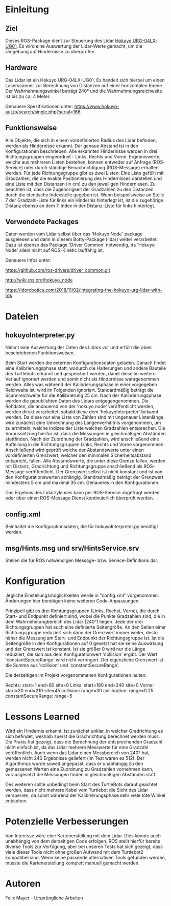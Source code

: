 # Einleitung
## Ziel
Dieses ROS-Package dient zur Steuerung des Lidar [Hokuyo URG-04LX-UG01](https://www.roscomponents.com/en/lidar-laser-scanner/83-urg-04lx-ug01.html). Es wird eine Auswertung der Lidar-Werte gemacht, um die Umgebung auf Hindernisse zu überprüfen.

## Hardware
Das Lidar ist ein Hokuyo URG-04LX-UG01. Es handelt sich hierbei um einen Laserscanner zur Berechnung von Distanzen auf einer horizontalen Ebene. Der Wahrnehmungswinkel beträgt 240° und die Wahrnehmungsreichweite ist bis zu ca. 4 Meter.

Genauere Spezifikationen unter:
https://www.hokuyo-aut.jp/search/single.php?serial=166

## Funktionsweise
Alle Objekte, die sich in einem vordefinierten Radius des Lidar befinden, werden als Hindernisse erkannt. Der genaue Abstand ist in den Konfigurationen beschrieben. Alle erkannten Hindernisse werden in drei Richtungsgruppen eingeordnet - Links, Rechts und Vorne. Ergebniswerte, welche aus mehreren Listen bestehen, können entweder auf Anfrage (ROS-Service) oder durch ständige Benachrichtigung (ROS-Message) erhalten werden. Für jede Richtungsgruppe gibt es zwei Listen: Eine Liste gefüllt mit Gradzahlen, die die exakte Positionierung des Hindernisses darstellen und eine Liste mit den Distanzen (in cm) zu den jeweiligen Hindernissen. Zu beachten ist, dass die Zugehörigkeit der Gradzahlen zu den Distanzen durch die identische Indexstelle gegeben ist. Wenn beispielsweise an Stelle 7 der Gradzahl-Liste für links ein Hindernis hinterlegt ist, ist die zugehörige Distanz ebenso an dem 7. Index in der Distanz-Liste für links hinterlegt.

## Verwendete Packages
Daten werden vom Lidar selbst über das 'Hokuyo Node' package ausgelesen und dann in diesem Botty-Package (lidar) weiter verarbeitet. Dazu ist ebenso das Package 'Driver Common' notwendig, da 'Hokuyo Node' allein nicht auf ROS-Kinetic lauffähig ist.

Genauere Infos unter:

https://github.com/ros-drivers/driver_common.git

http://wiki.ros.org/hokuyo_node

https://idorobotics.com/2018/11/02/integrating-the-hokuyo-urg-lidar-with-ros

# Dateien
## hokuyoInterpreter.py
Nimmt eine Auswertung der Daten des Lidars vor und erfüllt die oben beschriebenen Funktionsweisen. 

Beim Start werden die externen Konfigurationsdaten geladen. Danach findet eine Kalibrierungsphase statt, wodurch die Halterungen und andere Bauteile des Turtlebots erkannt und gespeichert werden, damit diese im weitern Verlauf ignoriert werden und somit nicht als Hindernisse wahrgenommen werden. Alles was während der Kalibrierungsphase in einer vorgegeben Reichweite ist, wird im Folgenden ignoriert. Standardmäßig beträgt die Scannreichweite für die Kallibrierung 25 cm.
Nach der Kalibrierungsphase werden die gepublishten Daten des Lidars entgegengenommen. Die Rohdaten, die andauernd von der 'hokuyo node' veröffentlicht werden, werden direkt verarbeitet, sobald diese dem 'hokuyoInterpreter' bekannt werden. Da diese nur eine Liste von Zahlen sind mit ungenauer Listenlänge, wird zunächst eine Umrechnung des Längenverhältnis vorgenommen, um zu ermitteln, welche Indizes der Liste welchen Gradzahlen entsprechen. Die Voraussetzung hierfür ist, dass die Messungen in gleichmäßigen Abständen stattfinden. Nach der Zuordnung der Gradzahlen, wird anschließend eine Aufteilung in die Richtungsgruppen Links, Rechts und Vorne vorgenommen. Anschließend wird geprüft welche der Abstandswerte unter einen vordefinierten Grenzwert, welcher den minimalen Sicherheitsabstand entspricht, fallen. Alle Abstandswerte, die unter diese Grenze fallen, werden mit Distanz, Gradrichtung und Richtungsgruppe anschließend als ROS-Message veröffentlicht. Der Grenzwert selbst ist nicht konstant und ist von den Konfigurationswerten abhängig. Standradmäßig beträgt der Grenzwert mindestens 5 cm und maximal 35 cm. Genaueres in den Konfigurationen.

Das Ergebnis des Lidarzykluses kann per ROS-Service abgefragt werden oder über einen ROS-Message Dienst kontinuierlich überprüft werden.

## config.xml
Beinhaltet die Konfigurationsdaten, die für hokuyoInterpreter.py benötigt werden.

## msg/Hints.msg und srv/HintsService.srv
Stellen die für ROS notwendigen Message- bzw. Service-Definitions dar.

# Konfiguration
Jegliche Einstellungsmöglichkeiten werde in "config.xml" vorgenommen. Änderungen hier benötigen keine weiteren Code-Anpassungen.

Prinzipell gibt es drei Richtungsgruppen (Links, Rechst, Vorne), die durch Start- und Endpunkt definiert sind, wobei die Punkte Gradzahlen sind, die in dem Wahrnehmungbereich des Lidar (240°) liegen. Jede der drei Richtungsgruppen hat auch eine definierte Seitengröße. An den Seiten einer Richtungsgruppe reduziert sich dann der Grenzwert immer weiter, desto näher die Messung am Start- und Endpunkt der Richtungsgruppe ist. Ist die Seitengröße in den Konfigurationen auf 0 gesetzt hat sie keine Auswirkung und der Grenzwert ist konstant. Ist sie größer 0 wird nur die Länge reduziert, die sich aus dem Konfigurationwert 'collision' ergibt. Der Wert 'constantSecureRange' wird nicht verringert. Der eigenzliche Grenzwert ist die Summe aus 'collision' und 'constantSecureRange'.

Die derzeitigen im Projekt vorgenommenen Konfigurationen lauten:

Rechts:			start=1 end=60 site=0
Links:			start=180 end=240 site=0
Vorne:			start=30 end=210 site=45
collision:		range=30
callibration:		range=0.25
constantSecureRange: 	range=5

# Lessons Learned
Wird ein Hindernis erkannt, ist zunächst unklar, in welcher Gradrichtung es sich befindet, weshalb zuerst die Grachrichtung berechnet werden muss. Die Praxis hat gezeigt, dass die Berechnung der entsprechenden Gradzahl nicht einfach ist, da das Lidar mehrere Messwerte für eine Gradzahl veröffentlich. Auch wenn das Lidar einen Messbereich von 240° hat, werden nicht 240 Ergebnisse geliefert (im Test waren es 512). Der Algorithmus wurde soweit angepasst, dass er unabhängig zu den gemessenen Werten eine Zuordnung zu Gradzahlen vornehmen kann, vorausgesetzt die Messungen finden in gleichmäßigen Abständen statt. 

Des weiteren sollte unbedingt beim Start des TurtleBots darauf geachtet werden, dass nicht mehrere Kabel vom Turtlebot die Sicht des Lidar versperren, da sonst während der Kalibrierungsphase sehr viele tote Winkel entstehen.

# Potenzielle Verbesserungen
Von Interesse wäre eine Kartenerstellung mit dem Lidar. Dies könnte auch unabhängig von dem derzeitigen Code erfolgen. ROS stellt hierfür bereits diverse Tools zur Verfügung, aber bei unseren Tests hat sich gezeigt, dass viele dieser Tools nicht ohne großen Aufwand mit dem Turtlebot2 kompatibel sind. Wenn keine passende alternativen Tools gefunden werden, müsste die Kartenerstellung komplett manuell gemacht werden. 

# Autoren
Felix Mayer - Ursprüngliche Arbeiten
